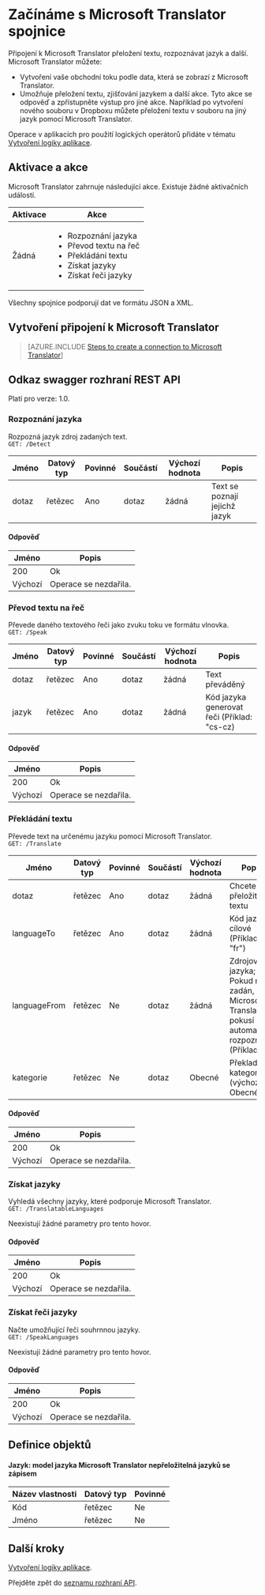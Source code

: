 <properties
    pageTitle="Přidání Microsoft Translator v aplikacích pro použití logických operátorů | Microsoft Azure"
    description="Základní informace o konektoru Microsoft Translator s parametry rozhraní REST API"
    services=""
    suite=""
    documentationCenter="" 
    authors="MandiOhlinger"
    manager="erikre"
    editor=""
    tags="connectors"/>

<tags
   ms.service="multiple"
   ms.devlang="na"
   ms.topic="article"
   ms.tgt_pltfrm="na"
   ms.workload="na" 
   ms.date="08/18/2016"
   ms.author="mandia"/>

# <a name="get-started-with-the-microsoft-translator-connector"></a>Začínáme s Microsoft Translator spojnice
Připojení k Microsoft Translator přeložení textu, rozpoznávat jazyk a další. Microsoft Translator můžete: 

- Vytvoření vaše obchodní toku podle data, která se zobrazí z Microsoft Translator. 
- Umožňuje přeložení textu, zjišťování jazykem a další akce. Tyto akce se odpověď a zpřístupněte výstup pro jiné akce. Například po vytvoření nového souboru v Dropboxu můžete přeložení textu v souboru na jiný jazyk pomocí Microsoft Translator.

Operace v aplikacích pro použití logických operátorů přidáte v tématu [Vytvoření logiky aplikace](../app-service-logic/app-service-logic-create-a-logic-app.md).

## <a name="triggers-and-actions"></a>Aktivace a akce
Microsoft Translator zahrnuje následující akce. Existuje žádné aktivačních událostí.

Aktivace | Akce
--- | ---
Žádná | <ul><li>Rozpoznání jazyka</li><li>Převod textu na řeč</li><li>Překládání textu</li><li>Získat jazyky</li><li>Získat řeči jazyky</li></ul>

Všechny spojnice podporují dat ve formátu JSON a XML.


## <a name="create-a-connection-to-microsoft-translator"></a>Vytvoření připojení k Microsoft Translator

>[AZURE.INCLUDE [Steps to create a connection to Microsoft Translator](../../includes/connectors-create-api-microsofttranslator.md)]


## <a name="swagger-rest-api-reference"></a>Odkaz swagger rozhraní REST API
Platí pro verze: 1.0.

### <a name="detect-language"></a>Rozpoznání jazyka    
Rozpozná jazyk zdroj zadaných text.  
```GET: /Detect```

| Jméno| Datový typ|Povinné|Součástí|Výchozí hodnota|Popis|
| ---|---|---|---|---|---|
|dotaz|řetězec|Ano|dotaz|žádná |Text se poznají jejichž jazyk|

#### <a name="response"></a>Odpověď
|Jméno|Popis|
|---|---|
|200|Ok|
|Výchozí|Operace se nezdařila.|


### <a name="text-to-speech"></a>Převod textu na řeč    
Převede daného textového řeči jako zvuku toku ve formátu vlnovka.  
```GET: /Speak```

| Jméno| Datový typ|Povinné|Součástí|Výchozí hodnota|Popis|
| ---|---|---|---|---|---|
|dotaz|řetězec|Ano|dotaz|žádná |Text převáděný|
|jazyk|řetězec|Ano|dotaz|žádná |Kód jazyka generovat řeči (Příklad: "cs-cz)|

#### <a name="response"></a>Odpověď
|Jméno|Popis|
|---|---|
|200|Ok|
|Výchozí|Operace se nezdařila.|


### <a name="translate-text"></a>Překládání textu    
Převede text na určenému jazyku pomocí Microsoft Translator.  
```GET: /Translate```

| Jméno| Datový typ|Povinné|Součástí|Výchozí hodnota|Popis|
| ---|---|---|---|---|---|
|dotaz|řetězec|Ano|dotaz|žádná |Chcete-li přeložit textu|
|languageTo|řetězec|Ano|dotaz| žádná|Kód jazyka cílové (Příklad: "fr")|
|languageFrom|řetězec|Ne|dotaz|žádná |Zdrojového jazyka; Pokud není zadán, Microsoft Translator pokusí se automatické rozpoznání. (Příklad: en)|
|kategorie|řetězec|Ne|dotaz|Obecné |Překlad kategorie (výchozí: Obecné")|

#### <a name="response"></a>Odpověď
|Jméno|Popis|
|---|---|
|200|Ok|
|Výchozí|Operace se nezdařila.|


### <a name="get-languages"></a>Získat jazyky    
Vyhledá všechny jazyky, které podporuje Microsoft Translator.  
```GET: /TranslatableLanguages```

Neexistují žádné parametry pro tento hovor. 

#### <a name="response"></a>Odpověď
|Jméno|Popis|
|---|---|
|200|Ok|
|Výchozí|Operace se nezdařila.|


### <a name="get-speech-languages"></a>Získat řeči jazyky    
Načte umožňující řeči souhrnnou jazyky.  
```GET: /SpeakLanguages``` 

Neexistují žádné parametry pro tento hovor.

#### <a name="response"></a>Odpověď
|Jméno|Popis|
|---|---|
|200|Ok|
|Výchozí|Operace se nezdařila.|

## <a name="object-definitions"></a>Definice objektů

#### <a name="language-language-model-for-microsoft-translator-translatable-languages"></a>Jazyk: model jazyka Microsoft Translator nepřeložitelná jazyků se zápisem

|Název vlastnosti | Datový typ | Povinné|
|---|---|---|
|Kód|řetězec|Ne|
|Jméno|řetězec|Ne|


## <a name="next-steps"></a>Další kroky

[Vytvoření logiky aplikace](../app-service-logic/app-service-logic-create-a-logic-app.md).

Přejděte zpět do [seznamu rozhraní API](apis-list.md).


<!--References-->
[5]: https://datamarket.azure.com/developer/applications/
[6]: ./media/connectors-create-api-microsofttranslator/register-your-application.png
